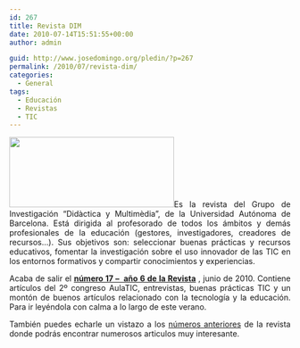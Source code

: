 ```yaml
---
id: 267
title: Revista DIM
date: 2010-07-14T15:51:55+00:00
author: admin

guid: http://www.josedomingo.org/pledin/?p=267
permalink: /2010/07/revista-dim/
categories:
  - General
tags:
  - Educación
  - Revistas
  - TIC
---
```

<p style="text-align: justify;">
  <img class="alignleft" title="dim" src="http://dim.pangea.org/fotos/revistadim.jpg" alt="" width="295" height="126" />Es la revista del Grupo de Investigación &#8220;Didàctica y Multimèdia&#8221;, de la Universidad Autónoma de Barcelona. Está dirigida al profesorado de todos los ámbitos y demás profesionales de la educación (gestores, investigadores, creadores de recursos&#8230;). Sus objetivos son: seleccionar buenas prácticas y recursos educativos, fomentar la investigación sobre el uso innovador de las TIC en los entornos formativos y compartir conocimientos y experiencias.
</p>

<p style="text-align: justify;">
  Acaba de salir el <a href="http://dim.pangea.org/revistaDIM17/revistanew.htm" target="_blank"><strong>número 17 &#8211;  año 6 de la Revista</strong></a> , junio de 2010. Contiene artículos del 2º congreso AulaTIC, entrevistas, buenas prácticas TIC y un montón de buenos artículos relacionado con la tecnología y la educación. Para ir leyéndola con calma a lo largo de este verano.
</p>

<p style="text-align: justify;">
  También puedes echarle un vistazo a los <a href="http://dim.pangea.org/revistaDIM17/revistanewsobre.htm">números anteriores</a> de la revista donde podrás encontrar numerosos articulos muy interesante.
</p>

<!-- AddThis Advanced Settings generic via filter on the_content -->

<!-- AddThis Share Buttons generic via filter on the_content -->